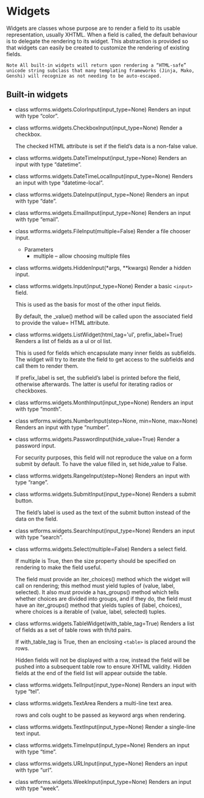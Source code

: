 # Widgets

Widgets are classes whose purpose are to render a field to its usable representation, usually XHTML. When a field is called, the default behaviour is to delegate the rendering to its widget. This abstraction is provided so that widgets can easily be created to customize the rendering of existing fields.

`Note All built-in widgets will return upon rendering a “HTML-safe” unicode string subclass that many templating frameworks (Jinja, Mako, Genshi) will recognize as not needing to be auto-escaped.`

## Built-in widgets

+ class wtforms.widgets.ColorInput(input_type=None) Renders an input with type “color”.

+ class wtforms.widgets.CheckboxInput(input_type=None) Render a checkbox.

    The checked HTML attribute is set if the field’s data is a non-false value.

+ class wtforms.widgets.DateTimeInput(input_type=None) Renders an input with type “datetime”.

+ class wtforms.widgets.DateTimeLocalInput(input_type=None) Renders an input with type “datetime-local”.

+ class wtforms.widgets.DateInput(input_type=None) Renders an input with type “date”.

+ class wtforms.widgets.EmailInput(input_type=None) Renders an input with type “email”.

+ class wtforms.widgets.FileInput(multiple=False) Render a file chooser input.
  + Parameters
    + multiple – allow choosing multiple files

+ class wtforms.widgets.HiddenInput(*args, **kwargs) Render a hidden input.

+ class wtforms.widgets.Input(input_type=None) Render a basic `<input>` field.

    This is used as the basis for most of the other input fields.

    By default, the _value() method will be called upon the associated field to provide the value= HTML attribute.

+ class wtforms.widgets.ListWidget(html_tag='ul', prefix_label=True) Renders a list of fields as a ul or ol list.

    This is used for fields which encapsulate many inner fields as subfields. The widget will try to iterate the field to get access to the subfields and call them to render them.

    If prefix_label is set, the subfield’s label is printed before the field, otherwise afterwards. The latter is useful for iterating radios or checkboxes.

+ class wtforms.widgets.MonthInput(input_type=None) Renders an input with type “month”.

+ class wtforms.widgets.NumberInput(step=None, min=None, max=None) Renders an input with type “number”.

+ class wtforms.widgets.PasswordInput(hide_value=True) Render a password input.

    For security purposes, this field will not reproduce the value on a form submit by default. To have the value filled in, set hide_value to False.

+ class wtforms.widgets.RangeInput(step=None) Renders an input with type “range”.

+ class wtforms.widgets.SubmitInput(input_type=None) Renders a submit button.

    The field’s label is used as the text of the submit button instead of the data on the field.

+ class wtforms.widgets.SearchInput(input_type=None) Renders an input with type “search”.

+ class wtforms.widgets.Select(multiple=False) Renders a select field.

    If multiple is True, then the size property should be specified on rendering to make the field useful.

    The field must provide an iter_choices() method which the widget will call on rendering; this method must yield tuples of (value, label, selected). It also must provide a has_groups() method which tells whether choices are divided into groups, and if they do, the field must have an iter_groups() method that yields tuples of (label, choices), where choices is a iterable of (value, label, selected) tuples.

+ class wtforms.widgets.TableWidget(with_table_tag=True) Renders a list of fields as a set of table rows with th/td pairs.

    If with_table_tag is True, then an enclosing `<table>` is placed around the rows.

    Hidden fields will not be displayed with a row, instead the field will be pushed into a subsequent table row to ensure XHTML validity. Hidden fields at the end of the field list will appear outside the table.

+ class wtforms.widgets.TelInput(input_type=None) Renders an input with type “tel”.

+ class wtforms.widgets.TextArea Renders a multi-line text area.

    rows and cols ought to be passed as keyword args when rendering.

+ class wtforms.widgets.TextInput(input_type=None) Render a single-line text input.

+ class wtforms.widgets.TimeInput(input_type=None) Renders an input with type “time”.

+ class wtforms.widgets.URLInput(input_type=None) Renders an input with type “url”.

+ class wtforms.widgets.WeekInput(input_type=None) Renders an input with type “week”.
